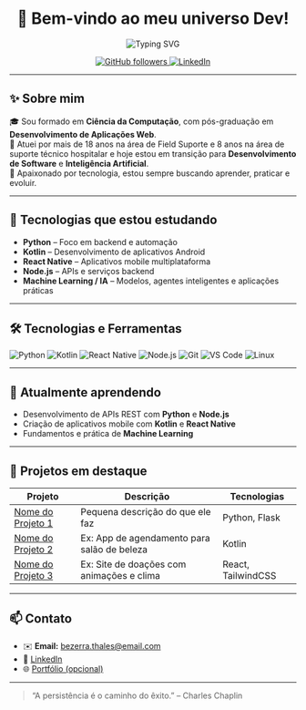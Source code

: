 <h1 align="center">
  🚀 Bem-vindo ao meu universo Dev!
</h1>
<p align="center">
  <img src="https://b.thumbs.redditmedia.com/ryMyuQB476fEym81Wjyc-qicAU8fAn8inFrpmoxS41s.png" alt="Typing SVG" />
</p>

<p align="center">
  <a href="https://github.com/thalesbezerra">
    <img src="https://img.shields.io/github/followers/thalesbezerra?label=Followers&style=social" alt="GitHub followers" />
  </a>
  <a href="https://www.linkedin.com/in/thales-bezerra/">
    <img src="https://img.shields.io/badge/LinkedIn-blue?logo=linkedin&style=flat&logoColor=white" alt="LinkedIn" />
  </a>
</p>

---

## ✨ Sobre mim

🎓 Sou formado em **Ciência da Computação**, com pós-graduação em **Desenvolvimento de Aplicações Web**.  
💼 Atuei por mais de 18 anos na área de Field Suporte e 8 anos na área de suporte técnico hospitalar e hoje estou em transição para **Desenvolvimento de Software** e **Inteligência Artificial**.  
🧠 Apaixonado por tecnologia, estou sempre buscando aprender, praticar e evoluir.

---

## 🚀 Tecnologias que estou estudando

- **Python** – Foco em backend e automação
- **Kotlin** – Desenvolvimento de aplicativos Android
- **React Native** – Aplicativos mobile multiplataforma
- **Node.js** – APIs e serviços backend
- **Machine Learning / IA** – Modelos, agentes inteligentes e aplicações práticas

---

## 🛠️ Tecnologias e Ferramentas

![Python](https://img.shields.io/badge/-Python-333?style=flat&logo=python)
![Kotlin](https://img.shields.io/badge/-Kotlin-333?style=flat&logo=kotlin)
![React Native](https://img.shields.io/badge/-React%20Native-333?style=flat&logo=react)
![Node.js](https://img.shields.io/badge/-Node.js-333?style=flat&logo=node.js)
![Git](https://img.shields.io/badge/-Git-333?style=flat&logo=git)
![VS Code](https://img.shields.io/badge/-VS%20Code-333?style=flat&logo=visual-studio-code)
![Linux](https://img.shields.io/badge/-Linux-333?style=flat&logo=linux)

---

## 🌱 Atualmente aprendendo

- Desenvolvimento de APIs REST com **Python** e **Node.js**
- Criação de aplicativos mobile com **Kotlin** e **React Native**
- Fundamentos e prática de **Machine Learning**


---

## 📌 Projetos em destaque

| Projeto | Descrição | Tecnologias |
|--------|-----------|-------------|
| [Nome do Projeto 1](#) | Pequena descrição do que ele faz | Python, Flask |
| [Nome do Projeto 2](#) | Ex: App de agendamento para salão de beleza | Kotlin |
| [Nome do Projeto 3](#) | Ex: Site de doações com animações e clima | React, TailwindCSS |

---

## 📫 Contato

- ✉️ **Email:** bezerra.thales@email.com  
- 💼 [LinkedIn](https://www.linkedin.com/in/thales-bezerra)  
- 🌐 [Portfólio (opcional)](https://www.seusite.com)

---

> “A persistência é o caminho do êxito.” – Charles Chaplin
